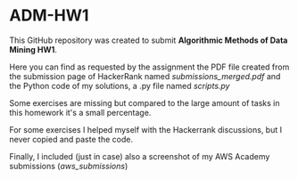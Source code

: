 # ADM-HW1

This GitHub repository was created to submit **Algorithmic Methods of Data Mining HW1**.

Here you can find as requested by the assignment the PDF file created from the submission page of HackerRank named *submissions_merged.pdf* and the Python code of my solutions, a .py file named *scripts.py*

Some exercises are missing but compared to the large amount of tasks in this homework it's a small percentage.

For some exercises I helped myself with the Hackerrank discussions, but I  never copied and paste the code.

Finally, I included (just in case) also a screenshot of my AWS Academy submissions (*aws_submissions*)
